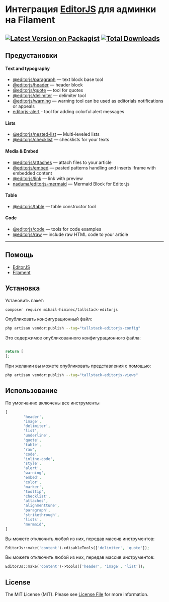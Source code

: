 # Интеграция [EditorJS](https://editorjs.io/) для админки на Filament

[![Latest Version on Packagist](https://img.shields.io/packagist/v/mihail-himinec/tallstack-editorjs.svg?style=flat-square)](https://packagist.org/packages/:vendor_slug/:package_slug)
[![Total Downloads](https://img.shields.io/packagist/dt/mihail-himinec/tallstack-editorjs.svg?style=flat-square)](https://packagist.org/packages/:vendor_slug/:package_slug)
---

## Предустановки

#### Text and typography

- [@editorjs/paragraph](https://github.com/editor-js/paragraph) — text block base tool
- [@editorjs/header](https://github.com/editor-js/header) — header block
- [@editorjs/quote](https://github.com/editor-js/quote) — tool for quotes
- [@editorjs/delimiter](https://github.com/editor-js/delimiter) — delimiter tool
- [@editorjs/warning](https://github.com/editor-js/warning) — warning tool can be used as editorials notifications or appeals
- [editorjs-alert](https://github.com/vishaltelangre/editorjs-alert) - tool for adding colorful alert messages

#### Lists

- [@editorjs/nested-list](https://github.com/editor-js/nested-list) — Multi-leveled lists
- [@editorjs/checklist](https://github.com/editor-js/checklist) — checklists for your texts 

#### Media & Embed

- [@editorjs/attaches](https://github.com/editor-js/attaches) — attach files to your article
- [@editorjs/embed](https://github.com/editor-js/embed) — pasted patterns handling and inserts iframe with embedded content
- [@editorjs/link](https://github.com/editor-js/link) — link with preview
- [naduma/editorjs-mermaid](https://github.com/naduma/editorjs-mermaid) — Mermaid Block for Editor.js
#### Table

- [@editorjs/table](https://github.com/editor-js/table) — table constructor tool 

#### Code

- [@editorjs/code](https://github.com/editor-js/code) — tools for code examples 
- [@editorjs/raw](https://github.com/editor-js/raw) — include raw HTML code to your article

---

## Помощь

- [EditorJS](https://editorjs.io/base-concepts/)
- [Filament](https://filamentphp.com/docs/2.x/admin/installation)

## Установка

Установить пакет:

```bash
composer require mihail-himinec/tallstack-editorjs
```

Опубликовать конфигурационный файл:

```bash
php artisan vendor:publish --tag="tallstack-editorjs-config"
```

Это содержимое опубликованного конфигурационного файла:

```php

return [
];

```

При желании вы можете опубликовать представления с помощью:

```bash
php artisan vendor:publish --tag="tallstack-editorjs-views"
```

## Использование

По умолчанию включены все инструменты

```php
[
        'header',
        'image',
        'delimiter',
        'list',
        'underline',
        'quote',
        'table',
        'raw',
        'code',
        'inline-code',
        'style',
        'alert',
        'warning',
        'embed',
        'color',
        'marker',
        'tooltip',
        'checklist',
        'attaches',
        'alignmenttune',
        'paragraph',
        'strikethrough',
        'lists',
        'mermaid',
]
```

Вы можете отключить любой из них, передав массив инструментов:

```php
EditorJs::make('content')->disableTools(['delimiter', 'quote']);
```

Вы можете отключить любой из них, передав массив инструментов:

```php
EditorJs::make('content')->tools(['header', 'image', 'list']);
```

## License

The MIT License (MIT). Please see [License File](LICENSE.md) for more information.
